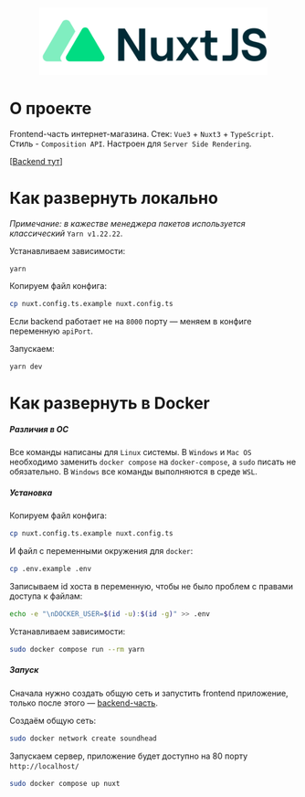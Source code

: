 <p align="center"><img src="https://raw.githubusercontent.com/Rib0v/soundhead_front/6494fe30b917ffc0c583cd90d933e5951c012656/assets/nuxt-logo.svg" width="400" alt="NuxtJS Logo"></p>

# О проекте

Frontend-часть интернет-магазина. Стек: `Vue3` + `Nuxt3` + `TypeScript`. Стиль - `Composition API`.  Настроен для `Server Side Rendering`.

[[Backend тут](https://github.com/Rib0v/soundhead_back)]

# Как развернуть локально

*Примечание: в кажестве менеджера пакетов используется классический* `Yarn v1.22.22`.

Устанавливаем зависимости:

```bash
yarn
```

Копируем файл конфига:

```bash
cp nuxt.config.ts.example nuxt.config.ts
```

Если backend работает не на `8000` порту — меняем в конфиге переменную `apiPort`.

Запускаем:

```bash
yarn dev
```

# Как развернуть в Docker

##### Различия в ОС

Все команды написаны для `Linux` системы. В `Windows` и `Mac OS` необходимо заменить `docker compose` на `docker-compose`, а `sudo` писать не обязательно. В `Windows` все команды выполняются в среде `WSL`.

##### Установка

Копируем файл конфига:

```bash
cp nuxt.config.ts.example nuxt.config.ts
```

И файл с переменными окружения для `docker`:

```bash
cp .env.example .env
```

Записываем id хоста в переменную, чтобы не было проблем с правами доступа к файлам:

```bash
echo -e "\nDOCKER_USER=$(id -u):$(id -g)" >> .env
```

Устанавливаем зависимости:

```bash
sudo docker compose run --rm yarn
```

##### Запуск

Сначала нужно создать общую сеть и запустить frontend приложение, только после этого — [backend-часть](https://github.com/Rib0v/soundhead_back).

Создаём общую сеть:

```bash
sudo docker network create soundhead
```

Запускаем сервер, приложение будет доступно на 80 порту `http://localhost/`

```bash
sudo docker compose up nuxt
```
